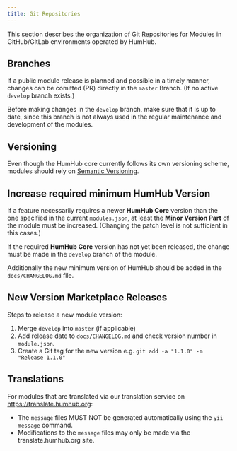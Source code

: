```yaml
---
title: Git Repositories
---
```


This section describes the organization of Git Repositories for Modules in GitHub/GitLab environments operated by HumHub.

## Branches

If a public module release is planned and possible in a timely manner, changes can be comitted (PR) directly in the `master` Branch. (If no active `develop` branch exists.)

Before making changes in the `develop` branch, make sure that it is up to date, since this branch is not always used in the regular maintenance and development of the modules.

## Versioning

Even though the HumHub core currently follows its own versioning scheme, modules should rely on [Semantic Versioning](https://semver.org/).

## Increase required minimum HumHub Version

If a feature necessarily requires a newer **HumHub Core** version than the one specified in the current `modules.json`, at least the **Minor Version Part** of the module must be increased. 
(Changing the patch level is not sufficient in this cases.)

If the required **HumHub Core** version has not yet been released, the change must be made in the `develop` branch of the module.

Additionally the new minimum version of HumHub should be added in the `docs/CHANGELOG.md` file. 

## New Version Marketplace Releases

Steps to release a new module version:

1. Merge `develop` into `master` (if applicable)
2. Add release date to `docs/CHANGELOG.md` and check version number in `module.json`.
3. Create a Git tag for the new version e.g. ```git add -a "1.1.0" -m "Release 1.1.0"```

## Translations

For modules that are translated via our translation service on https://translate.humhub.org:

- The `message` files MUST NOT be generated automatically using the `yii message` command.
- Modifications to the `message` files may only be made via the translate.humhub.org site. 
